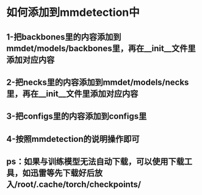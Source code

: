 # 如何添加到mmdetection中
## 1-把backbones里的内容添加到mmdet/models/backbones里，再在__init__文件里添加对应内容
## 2-把necks里的内容添加到mmdet/models/necks里，再在__init__文件里添加对应内容
## 3-把configs里的内容添加到configs里
## 4-按照mmdetection的说明操作即可
## ps：如果与训练模型无法自动下载，可以使用下载工具，如迅雷等先下载好后放入/root/.cache/torch/checkpoints/
